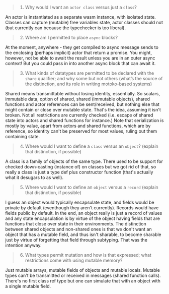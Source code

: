 > 1. Why would I want an `actor class` versus just a `class`?

An actor is instantiated as a separate wasm instance, with isolated state. Classes can capture (mutable) free variables state, actor classes should not (but currently can because the typechecker is too liberal).

> 2. Where am I permitted to place `async` blocks?

At the moment, anywhere - they get compiled to async message sends to the enclosing (perhaps implicit) actor that return a promise. You might, however, not be able to await the result unless you are in an outer async context! But you could pass in into another async block that can await it.

> 3. What kinds of datatypes are permitted to be declared with the `share` qualifier; and why some but not others (what’s the source of the distinction, and its role in writing motoko-based systems)

Shared means transmittable without losing identity, essentially. So scalars, immutable data, option of shared, shared (immutable objects), shared functions and actor references can be sent/received, but nothing else that might contain or close over mutable state. That's the idea, assuming it isn't broken. Not all restrictions are currently checked (i.e. escape of shared state into actors and shared functions for instance.) Note that serialization is mostly by value, apart from actors and shared functions, which are by reference, so identity can't be preserved for most values, ruling out them containing state.

> 4. Where would I want to define a `class` versus an `object`? (explain that distinction, if possible)

A class is a family of objects of the same type. There used to be support for checked down-casting (instance of) on classes but we got rid of that, so really a class is just a type def plus constructor function (that's actually what it desugars to as well).

> 5. Where would I want to define an `object` versus a `record` (explain that distinction, if possible)

I guess an object would typically encapsulate state, and fields would be private by default (eventhough they aren't currently). Records would have fields public by default. In the end, an object really is just a record of values and any state encapsulation is by virtue of the object having fields that are functions that close over state in their environments. The distinction between shared objects and non-shared ones is that we don't want an object that has a mutable field, and thus isn't sharable, to become sharable just by virtue of forgetting that field through subtyping. That was the intention anyway.

> 6. What types permit mutation and how is that expressed; what restrictions come with using mutable memory?

Just mutable arrays, mutable fields of objects and mutable locals. Mutable types can't be transmitted or received in messages (shared function calls). There's no first class ref type but one can simulate that with an object with a single mutable field.
